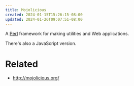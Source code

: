 ```yaml
---
title: Mojolicious
created: 2024-01-15T15:26:15-08:00
updated: 2024-01-26T09:07:51-08:00
---
```


A [Perl](Perl.md) framework for making utilities and Web applications.

There's also a JavaScript version.

# Related

* http://mojolicious.org/
